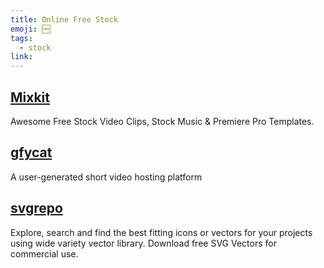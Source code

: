 ```yaml
---
title: Online Free Stock
emoji: 🆓
tags:
  - stock
link:
---
```


## [Mixkit](https://mixkit.co/)

Awesome Free Stock Video Clips, Stock Music & Premiere Pro Templates.

## [gfycat](https://gfycat.com/)

A user-generated short video hosting platform

## [svgrepo](https://www.svgrepo.com/)

Explore, search and find the best fitting icons or vectors for your projects using wide variety vector library. Download free SVG Vectors for commercial use.

